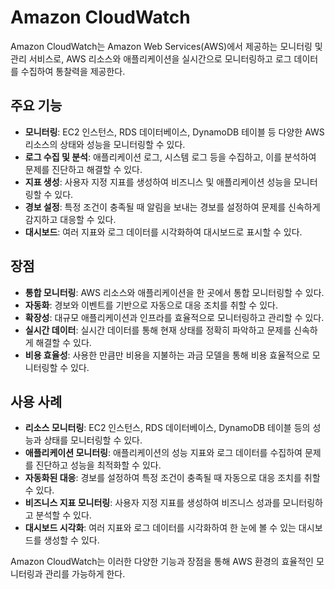 # Amazon CloudWatch

Amazon CloudWatch는 Amazon Web Services(AWS)에서 제공하는 모니터링 및 관리 서비스로, AWS 리소스와 애플리케이션을 실시간으로 모니터링하고 로그 데이터를 수집하여 통찰력을 제공한다.

## 주요 기능

- **모니터링**: EC2 인스턴스, RDS 데이터베이스, DynamoDB 테이블 등 다양한 AWS 리소스의 상태와 성능을 모니터링할 수 있다.
- **로그 수집 및 분석**: 애플리케이션 로그, 시스템 로그 등을 수집하고, 이를 분석하여 문제를 진단하고 해결할 수 있다.
- **지표 생성**: 사용자 지정 지표를 생성하여 비즈니스 및 애플리케이션 성능을 모니터링할 수 있다.
- **경보 설정**: 특정 조건이 충족될 때 알림을 보내는 경보를 설정하여 문제를 신속하게 감지하고 대응할 수 있다.
- **대시보드**: 여러 지표와 로그 데이터를 시각화하여 대시보드로 표시할 수 있다.

## 장점

- **통합 모니터링**: AWS 리소스와 애플리케이션을 한 곳에서 통합 모니터링할 수 있다.
- **자동화**: 경보와 이벤트를 기반으로 자동으로 대응 조치를 취할 수 있다.
- **확장성**: 대규모 애플리케이션과 인프라를 효율적으로 모니터링하고 관리할 수 있다.
- **실시간 데이터**: 실시간 데이터를 통해 현재 상태를 정확히 파악하고 문제를 신속하게 해결할 수 있다.
- **비용 효율성**: 사용한 만큼만 비용을 지불하는 과금 모델을 통해 비용 효율적으로 모니터링할 수 있다.

## 사용 사례

- **리소스 모니터링**: EC2 인스턴스, RDS 데이터베이스, DynamoDB 테이블 등의 성능과 상태를 모니터링할 수 있다.
- **애플리케이션 모니터링**: 애플리케이션의 성능 지표와 로그 데이터를 수집하여 문제를 진단하고 성능을 최적화할 수 있다.
- **자동화된 대응**: 경보를 설정하여 특정 조건이 충족될 때 자동으로 대응 조치를 취할 수 있다.
- **비즈니스 지표 모니터링**: 사용자 지정 지표를 생성하여 비즈니스 성과를 모니터링하고 분석할 수 있다.
- **대시보드 시각화**: 여러 지표와 로그 데이터를 시각화하여 한 눈에 볼 수 있는 대시보드를 생성할 수 있다.

Amazon CloudWatch는 이러한 다양한 기능과 장점을 통해 AWS 환경의 효율적인 모니터링과 관리를 가능하게 한다.
